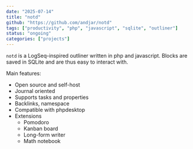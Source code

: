 ```yaml
---
date: "2025-07-14"
title: "notd"
github: "https://github.com/andjar/notd"
tags: ["productivity", "php", "javascript", "sqlite", "outliner"]
status: "ongoing"
categories: ["projects"]
---
```


`notd` is a LogSeq-inspired outliner written in php and javascript. Blocks are saved in SQLite and are thus easy to interact with.

Main features:

- Open source and self-host
- Journal oriented
- Supports tasks and properties
- Backlinks, namespace
- Compatible with phpdesktop
- Extensions
  - Pomodoro
  - Kanban board
  - Long-form writer
  - Math notebook 